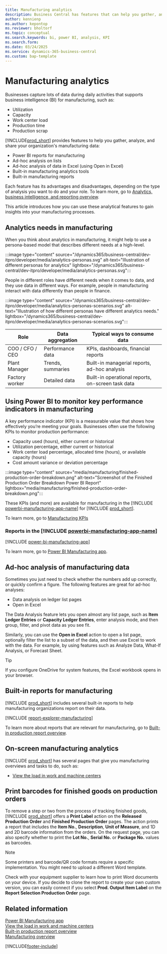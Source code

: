 ```yaml
---
title: Manufacturing analytics
description: Business Central has features that can help you gather, analyze, and share data from your manufacturing processes for business intelligence and decision-making in your organization.
author: kennienp
ms.author: kepontop
ms.reviewer: bholtorf
ms.topic: conceptual
ms.search.keywords: bi, power BI, analysis, KPI
ms.search.form: 
ms.date: 03/24/2025
ms.service: dynamics-365-business-central
ms.custom: bap-template
---
```


# Manufacturing analytics

Businesses capture lots of data during daily activities that supports business intelligence (BI) for manufacturing, such as:

- Utilization
- Capacity
- Work center load
- Production time
- Production scrap

[!INCLUDE[prod_short](includes/prod_short.md)] provides features to help you gather, analyze, and share your organization's manufacturing data:

- Power BI reports for manufacturing
- Ad-hoc analysis on lists
- Ad-hoc analysis of data in Excel (using Open in Excel)
- Built-in manufacturing analytics tools
- Built-in manufacturing reports

Each feature has its advantages and disadvantages, depending on the type of analysis you want to do and your role. To learn more, go to [Analytics, business intelligence, and reporting overview](reports-bi-reporting.md).

This article introduces how you can use these analytical features to gain insights into your manufacturing processes.

## Analytics needs in manufacturing

When you think about analytics in manufacturing, it might help to use a persona-based model that describes different needs at a high-level.

:::image type="content" source="/dynamics365/business-central/dev-itpro/developer/media/analytics-personas.svg" alt-text="Illustration of different personas for analytics" lightbox="/dynamics365/business-central/dev-itpro/developer/media/analytics-personas.svg":::

People in different roles have different needs when it comes to data, and they use data in different ways. For example, people in manufacturing interact with data differently than people in finance.

:::image type="content" source="/dynamics365/business-central/dev-itpro/developer/media/analytics-personas-scenarios.svg" alt-text="Illustration of how different personas have different analytics needs." lightbox="/dynamics365/business-central/dev-itpro/developer/media/analytics-personas-scenarios.svg":::

| Role  | Data aggregation | Typical ways to consume data          | 
|------------------- |-------------------| ---------------------- |
| COO / CFO / CEO | Performance data  | KPIs, dashboards, financial reports               |
| Plant Manager     | Trends, summaries | Built-in managerial reports, ad-hoc analysis      |
| Factory worker | Detailed data     | Built-in operational reports, on-screen task data |

## Using Power BI to monitor key performance indicators in manufacturing

A key performance indicator (KPI) is a measurable value that shows how effectively you’re meeting your goals. Businesses often use the following KPIs to monitor production performance:

- Capacity used (hours), either current or historical
- Utilization percentage, either current or historical
- Work center load percentage, allocated time (hours), or available capacity (hours)
- Cost amount variance or deviation percentage

:::image type="content" source="media/manufacturing/finished-production-order-breakdown.png" alt-text="Screenshot of the Finished Production Order Breakdown Power BI Report" lightbox="media/manufacturing/finished-production-order-breakdown.png":::

These KPIs (and more) are available for manufacturing in the [!INCLUDE [powerbi-manufacturing-app-name](includes/power-bi-manufacturing-app-name.md)] for [!INCLUDE [prod_short](includes/prod_short.md)].

To learn more, go to [Manufacturing KPIs](manufacturing-powerbi-kpis.md)

### Reports in the [!INCLUDE [powerbi-manufacturing-app-name](includes/power-bi-manufacturing-app-name.md)]

[!INCLUDE [power-bi-manufacturing-app](includes/power-bi-manufacturing-app.md)]

To learn more, go to [Power BI Manufacturing app](manufacturing-powerbi-app.md).

## Ad-hoc analysis of manufacturing data

Sometimes you just need to check whether the numbers add up correctly, or quickly confirm a figure. The following features are great for ad-hoc analyses:

- Data analysis on ledger list pages
- Open in Excel

The Data Analysis feature lets you open almost any list page, such as **Item Ledger Entries** or **Capacity Ledger Entries**, enter analysis mode, and then group, filter, and pivot data as you see fit.

Similarly, you can use the **Open in Excel** action to open a list page, optionally filter the list to a subset of the data, and then use Excel to work with the data. For example, by using features such as Analyze Data, What-If Analysis, or Forecast Sheet.

> [!TIP]
> If you configure OneDrive for system features, the Excel workbook opens in your browser.

<!-- coming later
To learn more about how to do ad-hoc analysis on production data, go to [Ad hoc analysis of inventory data](ad-hoc-analysis-manufacturing.md). 
-->

## Built-in reports for manufacturing

[!INCLUDE [prod_short](includes/prod_short.md)] includes several built-in reports to help manufacturing organizations report on their data.

[!INCLUDE [report-explorer-manufacturing](includes/report-explorer-manufacturing.md)]

To learn more about reports that are relevant for manufacturing, go to [Built-in production report overview](production-reports.md).

## On-screen manufacturing analytics

[!INCLUDE [prod_short](includes/prod_short.md)] has several pages that give you manufacturing overviews and tasks to do, such as:

- [View the load in work and machine centers](production-how-to-view-the-load-on-work-centers.md)  

## Print barcodes for finished goods on production orders

To remove a step or two from the process of tracking finished goods, [!INCLUDE [prod_short](includes/prod_short.md)] offers a **Print Label** action on the **Released Production Order** and **Finished Production Order** pages. The action prints a report that includes the **Item No.**, **Description**, **Unit of Measure**, and 1D and 2D barcode information from the orders. On the request page, you can also specify whether to print the **Lot No.**, **Serial No.** or **Package No.** values as barcodes.

> [!NOTE]
> Some printers and barcode/QR code formats require a specific implementation. You might need to upload a different Word template.
>
> Check with your equipment supplier to learn how to print Word documents on your device.
 If you decide to clone the report to create your own custom version, you can easily connect if you select **Prod. Output Item Label** on the **Report Selection Production Order** page.

## Related information

[Power BI Manufacturing app](manufacturing-powerbi-app.md)  
[View the load in work and machine centers](production-how-to-view-the-load-on-work-centers.md)  
[Built-in production report overview](production-reports.md)  
[Manufacturing overview](production-manage-manufacturing.md)  

[!INCLUDE[footer-include](includes/footer-banner.md)]
